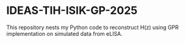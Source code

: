# IDEAS-TIH-ISIK-GP-2025
This repository nests my Python code to reconstruct H(z) using GPR implementation on simulated data from eLISA.
